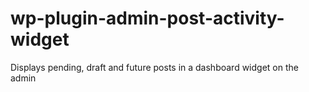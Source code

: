 # wp-plugin-admin-post-activity-widget
Displays pending, draft and future posts in a dashboard widget on the admin
